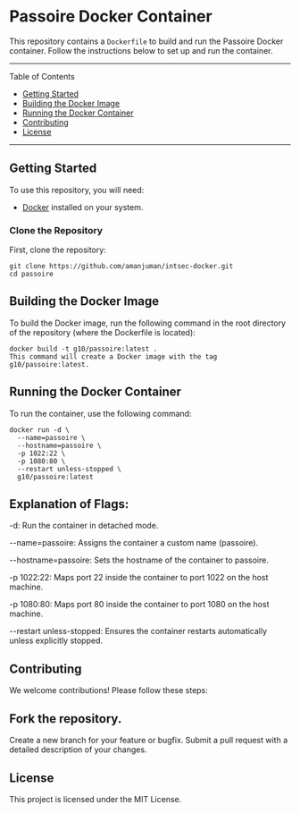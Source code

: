 # Passoire Docker Container

This repository contains a `Dockerfile` to build and run the Passoire Docker container. Follow the instructions below to set up and run the container.

---

 Table of Contents
- [Getting Started](#getting-started)
- [Building the Docker Image](#building-the-docker-image)
- [Running the Docker Container](#running-the-docker-container)
- [Contributing](#contributing)
- [License](#license)

---

## Getting Started

To use this repository, you will need:
- [Docker](https://www.docker.com/get-started) installed on your system.

### Clone the Repository
First, clone the repository:
```
git clone https://github.com/amanjuman/intsec-docker.git
cd passoire
```

## Building the Docker Image
To build the Docker image, run the following command in the root directory of the repository (where the Dockerfile is located):

```
docker build -t g10/passoire:latest .
This command will create a Docker image with the tag g10/passoire:latest.
```

## Running the Docker Container
To run the container, use the following command:
```
docker run -d \
  --name=passoire \
  --hostname=passoire \
  -p 1022:22 \
  -p 1080:80 \
  --restart unless-stopped \
  g10/passoire:latest
```

## Explanation of Flags:
-d: Run the container in detached mode.

--name=passoire: Assigns the container a custom name (passoire).

--hostname=passoire: Sets the hostname of the container to passoire.

-p 1022:22: Maps port 22 inside the container to port 1022 on the host machine.

-p 1080:80: Maps port 80 inside the container to port 1080 on the host machine.

--restart unless-stopped: Ensures the container restarts automatically unless explicitly stopped.

## Contributing
We welcome contributions! Please follow these steps:

## Fork the repository.
Create a new branch for your feature or bugfix.
Submit a pull request with a detailed description of your changes.

## License
This project is licensed under the MIT License.
